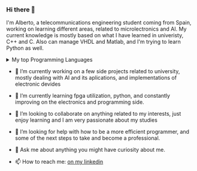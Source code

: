 ### Hi there 👋 

I'm Alberto, a telecommunications engineering student coming from Spain, working on learning different areas, related to microlectronics and AI.
 My current knowledge is mostly based on what I have learned in univeristy, C++ and C. Also can manage VHDL and Matlab, and I'm trying to learn Python as well.


<details>
<summary>My top Programming Languages</summary>

| Rank | Programming Languages|
|-----:|----------------------|
|     1|    C++               |
|     2|    C                 |
|     3|     VHDL             |

</details>





- 🔭 I’m currently working on a few side projects related to university, mostly dealing with AI and its aplications, and implementations of electronic devides

- 🌱 I’m currently learning fpga utilization, python, and constantly improving on the electronics and programming side.
  
- 👯 I’m looking to collaborate on anything related to my interests, just enjoy learning and I am very passionate about my studies
  
- 🤔 I’m looking for help with how to be a more efficient programmer, and some of the next steps to take and become a professional.
  
- 💬 Ask me about anything you might have curiosity about me.
  
- 📫 How to reach me:  [on my linkedin](https://www.linkedin.com/in/alberto-ramos-escalera-18028625b/)

